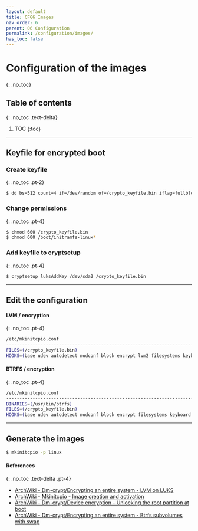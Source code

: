 ```yaml
---
layout: default
title: CFG6 Images
nav_order: 6
parent: 06 Configuration
permalink: /configuration/images/
has_toc: false
---
```


# Configuration of the images
{: .no_toc}

## Table of contents
{: .no_toc .text-delta}

1. TOC
{:toc}

---

## Keyfile for encrypted boot

### Create keyfile
{: .no_toc .pt-2}

```bash
$ dd bs=512 count=4 if=/dev/random of=/crypto_keyfile.bin iflag=fullblock
```

### Change permissions
{: .no_toc .pt-4}

```bash
$ chmod 600 /crypto_keyfile.bin
$ chmod 600 /boot/initramfs-linux*
```

### Add keyfile to cryptsetup
{: .no_toc .pt-4}

```bash
$ cryptsetup luksAddKey /dev/sda2 /crypto_keyfile.bin
```

---

## Edit the configuration

#### LVM / encryption
{: .no_toc .pt-4}

```bash
/etc/mkinitcpio.conf
----------------------------------------------------------------------------------------
FILES=(/crypto_keyfile.bin)
HOOKS=(base udev autodetect modconf block encrypt lvm2 filesystems keyboard keymap fsck)
```

#### BTRFS / encryption
{: .no_toc .pt-4}

```bash
/etc/mkinitcpio.conf
-----------------------------------------------------------------------------------
BINARIES=(/usr/bin/btrfs)
FILES=(/crypto_keyfile.bin)
HOOKS=(base udev autodetect modconf block encrypt filesystems keyboard keymap fsck)
```

---

## Generate the images

```bash
$ mkinitcpio -p linux
```

#### References
{: .no_toc .text-delta .pt-4}

- [ArchWiki - Dm-crypt/Encrypting an entire system - LVM on LUKS](https://wiki.archlinux.org/index.php/Dm-crypt/Encrypting_an_entire_system#LVM_on_LUKS)
- [ArchWiki - Mkinitcpio - Image creation and activation](https://wiki.archlinux.org/index.php/Mkinitcpio#Image_creation_and_activation)
- [ArchWiki - Dm-crypt/Device encryption - Unlocking the root partition at boot](https://wiki.archlinux.org/index.php/Dm-crypt/Device_encryption#Unlocking_the_root_partition_at_boot)
- [ArchWiki - Dm-crypt/Encrypting an entire system - Btrfs subvolumes with swap](https://wiki.archlinux.org/index.php/Dm-crypt/Encrypting_an_entire_system#Btrfs_subvolumes_with_swap)
